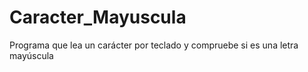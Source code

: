 # Caracter_Mayuscula
Programa que lea un carácter por teclado y compruebe si es una letra mayúscula
